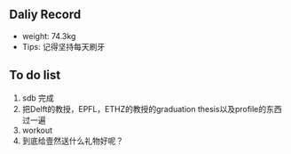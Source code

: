 ## Daliy Record
* weight: 74.3kg
* Tips: 记得坚持每天刷牙

## To do list
1. sdb 完成
2. 把Delft的教授，EPFL，ETHZ的教授的graduation thesis以及profile的东西过一遍
3. workout
4. 到底给壹然送什么礼物好呢？